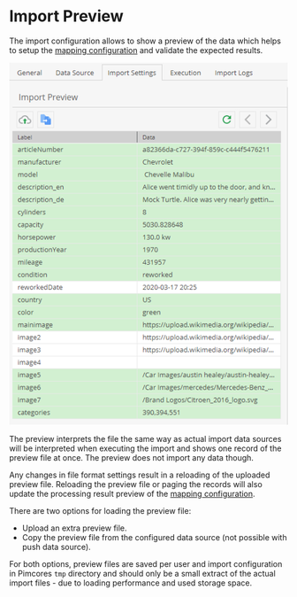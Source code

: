 # Import Preview

The import configuration allows to show a preview of the data which helps
to setup the [mapping configuration](06_Mapping_Configuration/README.md) and
validate the expected results. 

<div class="image-as-lightbox"></div>

![Import Preview](../img/import_preview.png)

The preview interprets the file the same way as actual import data sources
will be interpreted when executing the import and shows one record of the preview
file at once. The preview does not import any data though. 

Any changes in file format settings result in a reloading of the uploaded preview 
file. Reloading the preview file or paging the records will also update the
processing result preview of the [mapping configuration](06_Mapping_Configuration/README.md).

There are two options for loading the preview file:
- Upload an extra preview file. 
- Copy the preview file from the configured data source (not possible with push data source).   

For both options, preview files are saved per user and import configuration in Pimcores `tmp` directory and 
should only be a small extract of the actual import files - due to loading performance and used storage space.

